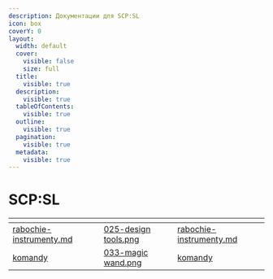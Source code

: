 ```yaml
---
description: Документации для SCP:SL
icon: box
coverY: 0
layout:
  width: default
  cover:
    visible: false
    size: full
  title:
    visible: true
  description:
    visible: true
  tableOfContents:
    visible: true
  outline:
    visible: true
  pagination:
    visible: true
  metadata:
    visible: true
---
```


# SCP:SL

<table data-view="cards"><thead><tr><th></th><th data-hidden data-card-cover data-type="files"></th><th data-hidden data-card-target data-type="content-ref"></th></tr></thead><tbody><tr><td><a data-mention href="rabochie-instrumenty.md">rabochie-instrumenty.md</a></td><td><a href="../../.gitbook/assets/025-design tools.png">025-design tools.png</a></td><td><a href="rabochie-instrumenty.md">rabochie-instrumenty.md</a></td></tr><tr><td><a data-mention href="komandy/">komandy</a></td><td><a href="../../.gitbook/assets/033-magic wand.png">033-magic wand.png</a></td><td><a href="komandy/">komandy</a></td></tr></tbody></table>


